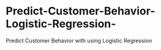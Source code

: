 # Predict-Customer-Behavior-Logistic-Regression-
Predict Customer Behavior with using Logistic Regression
